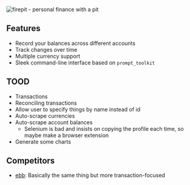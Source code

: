 ![firepit - personal finance with a pit](https://i.neynt.ca/CMeePTu0kREvmLCB.png)

## Features

- Record your balances across different accounts
- Track changes over time
- Multiple currency support
- Sleek command-line interface based on `prompt_toolkit`

## TOOD

- Transactions
- Reconciling transactions
- Allow user to specify things by name instead of id
- Auto-scrape currencies
- Auto-scrape account balances
  - Selenium is bad and insists on copying the profile each time, so maybe
    make a browser extension
- Generate some charts

## Competitors

- [ebb](https://github.com/czinn/ebb): Basically the same thing but more
  transaction-focused
